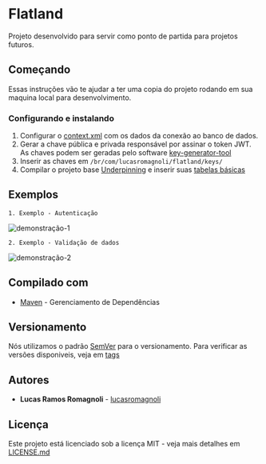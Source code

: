 # Flatland

Projeto desenvolvido para servir como ponto de partida para projetos futuros.

## Começando

Essas instruções vão te ajudar a ter uma copia do projeto rodando em sua maquina local para desenvolvimento.

### Configurando e instalando

1. Configurar o [context.xml](https://github.com/lucasromagnoli/flatland/blob/master/flatland-web/src/main/webapp/WEB-INF/web.xml) com os dados da conexão ao banco de dados.
1. Gerar a chave pública e privada responsável por assinar o token JWT. As chaves podem ser geradas pelo software [key-generator-tool](https://github.com/lucasromagnoli/key-generator/releases/tag/V1.0.0)
1. Inserir as chaves em `/br/com/lucasromagnoli/flatland/keys/`
1. Compilar o projeto base [Underpinning](https://github.com/lucasromagnoli/underpinning) e inserir suas [tabelas básicas](https://github.com/lucasromagnoli/underpinning/blob/master/underpinning-web/src/main/resources/sql/underpinning.sql)


## Exemplos
```
1. Exemplo - Autenticação
```
![demonstração-1](https://i.ibb.co/9rGTL79/demo1.png)

```
2. Exemplo - Validação de dados
```
![demonstração-2](https://i.ibb.co/yp8Xdf1/Sem-t-tulo.png)

## Compilado com

* [Maven](https://maven.apache.org/) - Gerenciamento de Dependências

## Versionamento

Nós utilizamos o padrão [SemVer](http://semver.org/) para o versionamento. Para verificar as versões disponiveis, veja em [tags](https://github.com/lucasromagnoli/flatland/tags)

## Autores

* **Lucas Ramos Romagnoli** - [lucasromagnoli](https://github.com/lucasromagnoli)

## Licença

Este projeto está licenciado sob a licença MIT - veja mais detalhes em [LICENSE.md](https://github.com/lucasromagnoli/flatland/blob/master/LICENSE)
